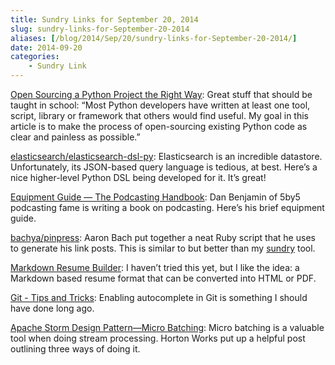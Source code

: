 ```yaml
---
title: Sundry Links for September 20, 2014
slug: sundry-links-for-September-20-2014
aliases: [/blog/2014/Sep/20/sundry-links-for-September-20-2014/]
date: 2014-09-20
categories:
    - Sundry Link
---
```


[Open Sourcing a Python Project the Right Way](http://www.jeffknupp.com/blog/2013/08/16/open-sourcing-a-python-project-the-right-way/): Great stuff that should be taught in school: “Most Python developers have written at least one tool, script, library or framework that others would find useful. My goal in this article is to make the process of open-sourcing existing Python code as clear and painless as possible.”

[elasticsearch/elasticsearch-dsl-py](https://github.com/elasticsearch/elasticsearch-dsl-py/blob/master/README.rst): Elasticsearch is an incredible datastore. Unfortunately, its JSON-based query language is tedious, at best. Here’s a nice higher-level Python DSL being developed for it. It’s great!

[Equipment Guide — The Podcasting Handbook](http://www.podcastinghandbook.co/podcasting-equipment-guide/): Dan Benjamin of 5by5 podcasting fame is writing a book on podcasting. Here’s his brief equipment guide.

[bachya/pinpress](https://github.com/bachya/pinpress): Aaron Bach
put together a neat Ruby script that he uses to generate his link posts. This is similar to but better than my [sundry](https://github.com/tdhopper/sundry) tool.

[Markdown Resume Builder](http://there4development.com/markdown-resume/): I haven’t tried this yet, but I like the idea: a Markdown based resume format that can be converted into HTML or PDF.

[Git - Tips and Tricks](http://git-scm.com/book/en/Git-Basics-Tips-and-Tricks#Auto-Completion): Enabling autocomplete in Git is something I should have done long ago.

[Apache Storm Design Pattern—Micro Batching](http://hortonworks.com/blog/apache-storm-design-pattern-micro-batching/): Micro batching is a valuable tool when doing stream processing. Horton Works put up a helpful post outlining three ways of doing it.
